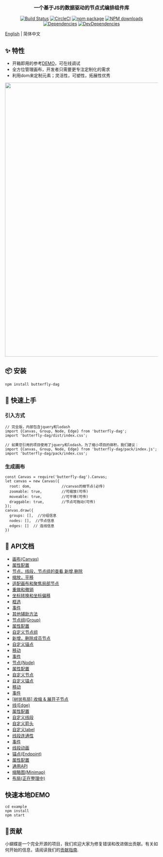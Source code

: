 <p align="center">
  <a href="http://noonnightstorm.github.io">
    <!-- <img width="900" src="http://img.alicdn.com/tfs/TB1TlngGFYqK1RjSZLeXXbXppXa-844-474.png"> -->
  </a>
</p>

<h3 align="center">一个基于JS的数据驱动的节点式编排组件库</h3>

<div align="center">

[![Build Status](https://dev.azure.com/noonnightstorm/butterfly/_apis/build/status/alibaba.butterfly?branchName=master)](https://dev.azure.com/noonnightstorm/butterfly/_build/latest?definitionId=1&branchName=master)
[![CircleCI](https://img.shields.io/circleci/project/github/alibaba/butterfly/master.svg?style=flat-square)](https://circleci.com/gh/alibaba/butterfly)
[![npm package](https://img.shields.io/npm/v/butterfly-dag.svg?style=flat-square)](https://www.npmjs.org/package/butterfly-dag)
[![NPM downloads](http://img.shields.io/npm/dm/butterfly-dag.svg?style=flat-square)](http://npmjs.com/butterfly-dag)
[![Dependencies](https://img.shields.io/david/alibaba/butterfly.svg?style=flat-square)](https://david-dm.org/alibaba/butterfly)
[![DevDependencies](https://img.shields.io/david/dev/alibaba/butterfly.svg?style=flat-square)](https://david-dm.org/alibaba/butterfly?type=dev)


</div>

[English](./README.en-US.md) | 简体中文

## ✨ 特性
* 开箱即用的参考[DEMO](https://noonnightstorm.github.io/)，可在线调试
* 全方位管理画布，开发者只需要更专注定制化的需求
* 利用dom来定制元素；灵活性，可塑性，拓展性优秀

<p align="center">
  <img width="900" src="https://img.alicdn.com/tfs/TB1mwr0gbr1gK0jSZFDXXb9yVXa-1000-1000.png">
</p>

## 📦 安装
```
npm install butterfly-dag
```

## 🔨 快速上手

### 引入方式
```
// 完全版，内部包含jquery和lodash
import {Canvas, Group, Node, Edge} from 'butterfly-dag';
import 'butterfly-dag/dist/index.css';

// 如果您引用的项目使用了jquery和lodash，为了缩小项目的体积，我们建议：
import {Canvas, Group, Node, Edge} from 'butterfly-dag/pack/index.js';
import 'butterfly-dag/pack/index.css';
```

### 生成画布
```
const Canvas = require('butterfly-dag').Canvas;
let canvas = new Canvas({
  root: dom,              //canvas的根节点(必传)
  zoomable: true,         //可缩放(可传)
  moveable: true,         //可平移(可传)
  draggable: true,        //节点可拖动(可传)
});
canvas.draw({
  groups: [],  //分组信息
  nodes: [],  //节点信息
  edges: []  // 连线信息
})
```

## 🔗 API文档
* [画布(Canvas)](./docs/zh-CN/canvas.md)
 * [属性配置](./docs/zh-CN/canvas.md#canvas-attr)
 * [节点，线段，节点组的查看,新增,删除](./docs/zh-CN/canvas.md#canvas-api-crud)
 * [缩放，平移](./docs/zh-CN/canvas.md#canvas-api-zoom-move)
 * [适配画布和聚焦局部节点](./docs/zh-CN/canvas.md#canvas-api-focus)
 * [重做和撤销](./docs/zh-CN/canvas.md#canvas-api-redo-undo)
 * [坐标转换和坐标偏移](./docs/zh-CN/canvas.md#canvas-api-coordinate)
 * [框选](./docs/zh-CN/canvas.md#canvas-api-selected)
 * [事件](./docs/zh-CN/canvas.md#canvas-api-events)
 * [其他辅助方法](./docs/zh-CN/canvas.md#canvas-api-other)
* [节点组(Group)](./docs/zh-CN/group.md)
 * [属性配置](./docs/zh-CN/group.md#group-attr)
 * [自定义节点组](./docs/zh-CN/group.md#group-custom)
 * [新增，删除成员节点](./docs/zh-CN/group.md#group-member)
 * [自定义锚点](./docs/zh-CN/group.md#group-endpoint)
 * [移动](./docs/zh-CN/group.md#group-move)
 * [事件](./docs/zh-CN/group.md#group-event)
* [节点(Node)](./docs/zh-CN/node.md)
 * [属性配置](./docs/zh-CN/node.md#node-attr)
 * [自定义节点](./docs/zh-CN/node.md#node-custom)
 * [自定义锚点](./docs/zh-CN/node.md#node-endpoint)
 * [移动](./docs/zh-CN/node.md#node-move)
 * [事件](./docs/zh-CN/node.md#node-event)
 * [[树状布局] 收缩 & 展开子节点]()
* [线(Edge)](./docs/zh-CN/edge.md)
 * [属性配置](./docs/zh-CN/edge.md#edge-attr)
 * [自定义线段](./docs/zh-CN/edge.md#edge-custom-dom)
 * [自定义箭头](./docs/zh-CN/edge.md#edge-custom-arrow)
 * [自定义label](./docs/zh-CN/edge.md#edge-custom-label)
 * [线段连通性](./docs/zh-CN/edge.md#edge-isConnect)
 * [事件](./docs/zh-CN/edge.md#edge-event)
 * [线段动画](./docs/zh-CN/edge.md#edge-animation)
* [锚点(Endpoint)](./docs/zh-CN/endpoint.md)
 * [属性配置](./docs/zh-CN/endpoint.md#endpoint-attr)
 * [通用API](./docs/zh-CN/endpoint.md#endpoint-api)
* [缩略图(Minimap)](./docs/zh-CN/minimap.md#endpoint-api)
* [布局(正在整理中)]()


## 快速本地DEMO
```
cd example
npm install
npm start
```

## 🤝贡献
小蝴蝶是一个完全开源的项目，我们欢迎大家为修复错误和改进做出贡献。有关如何开始的信息，请阅读我们的[贡献指南](./docs/zh-CN/CONTRIBUTING.md).
